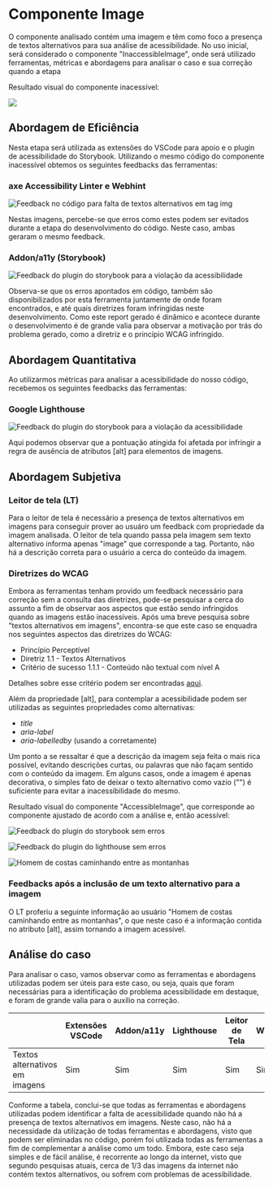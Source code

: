 # Componente Image

O componente analisado contém uma imagem e têm como foco a presença de textos alternativos para sua análise de acessibilidade.
No uso inicial, será considerado o componente "InaccessibleImage", onde será utilizado ferramentas, métricas e abordagens para analisar o caso e sua correção quando a etapa

Resultado visual do componente inacessível:

![](../../assets/man-hiking-in-mountains.jpg)

## Abordagem de Eficiência

Nesta etapa será utilizada as extensões do VSCode para apoio e o plugin de acessibilidade do Storybook.
Utilizando o mesmo código do componente inacessível obtemos os seguintes feedbacks das ferramentas:

### axe Accessibility Linter e Webhint

![Feedback no código para falta de textos alternativos em tag img](../../assets/img-case/inaccessible-extensions.png)

Nestas imagens, percebe-se que erros como estes podem ser evitados durante a etapa do desenvolvimento do código. Neste caso, ambas geraram o mesmo feedback.

### Addon/a11y (Storybook)

![Feedback do plugin do storybook para a violação da acessibilidade](../../assets/img-case/inaccessible-storybook.png)

Observa-se que os erros apontados em código, também são disponibilizados por esta ferramenta juntamente de onde foram encontrados, e
até quais diretrizes foram infringidas neste desenvolvimento. Como este report gerado é dinâmico e acontece durante o desenvolvimento é de grande
valia para observar a motivação por trás do problema gerado, como a diretriz e o princípio WCAG infringido.

## Abordagem Quantitativa

Ao utilizarmos métricas para analisar a acessibilidade do nosso código, recebemos os seguintes feedbacks
das ferramentas:

### Google Lighthouse

![Feedback do plugin do storybook para a violação da acessibilidade](../../assets/img-case/inaccessible-lighthouse.png)

Aqui podemos observar que a pontuação atingida foi afetada por infringir a regra de ausência de atributos [alt] para elementos de imagens.

## Abordagem Subjetiva

### Leitor de tela (LT)

Para o leitor de tela é necessário a presença de textos alternativos em imagens para conseguir prover ao usuáro um feedback com propriedade da imagem analisada. O leitor de tela quando passa pela imagem sem texto alternativo informa apenas "image" que corresponde a tag. Portanto, não há a descrição correta para o usuário a cerca do conteúdo da imagem.

### Diretrizes do WCAG

Embora as ferramentas tenham provido um feedback necessário para correção sem a consulta das diretrizes, pode-se pesquisar a cerca do assunto a fim de observar aos aspectos que estão sendo infringidos quando as imagens estão inacessíveis. Após uma breve pesquisa sobre "textos alternativos em imagens", encontra-se que este caso se enquadra nos seguintes aspectos das diretrizes do WCAG:

- Princípio Perceptível
- Diretriz 1.1 - Textos Alternativos
- Critério de sucesso 1.1.1 - Conteúdo não textual com nível A

Detalhes sobre esse critério podem ser encontradas <a href="https://www.w3.org/TR/WCAG22/#non-text-content" aria-label="Diretrizes do WCAG sobre textos alternativos">aqui</a>.

Além da propriedade [alt], para contemplar a acessibilidade podem ser utilizadas as seguintes propriedades como alternativas:

- <i>title</i>
- <i>aria-label</i>
- <i>aria-labelledby</i> (usando a corretamente)

Um ponto a se ressaltar é que a descrição da imagem seja feita o mais rica possível, evitando descrições curtas, ou palavras que não façam sentido com o conteúdo da imagem. Em alguns casos, onde a imagem é apenas decorativa, o simples fato de deixar o texto alternativo como vazio ("") é suficiente para evitar a inacessibilidade do mesmo.

Resultado visual do componente "AccessibleImage", que corresponde ao componente ajustado de acordo com a análise e, então acessível:

![Feedback do plugin do storybook sem erros](../../assets/img-case/accessible-storybook.png)

![Feedback do plugin do lighthouse sem erros](../../assets/img-case/accesible-lighthouse.png)

![Homem de costas caminhando entre as montanhas](../../assets/man-hiking-in-mountains.jpg)

### Feedbacks após a inclusão de um texto alternativo para a imagem

O LT proferiu a seguinte informação ao usuário "Homem de costas caminhando entre as montanhas", o que neste caso é a informação contida no atributo [alt], assim tornando a imagem acessível.

## Análise do caso

Para analisar o caso, vamos observar como as ferramentas e abordagens utilizadas podem ser úteis para este caso, ou seja, quais que foram necessárias para a identificação
do problema acessibilidade em destaque, e foram de grande valia para o auxílio na correção.

|                                | Extensões VSCode | Addon/a11y | Lighthouse | Leitor de Tela | WCAG |
| ------------------------------ | ---------------- | ---------- | ---------- | -------------- | ---- |
| Textos alternativos em imagens | Sim              | Sim        | Sim        | Sim            | Sim  |

Conforme a tabela, conclui-se que todas as ferramentas e abordagens utilizadas podem identificar a falta de acessibilidade quando não há a presença de textos alternativos em imagens.
Neste caso, não há a necessidade da utilização de todas ferramentas e abordagens, visto que podem ser eliminadas no código, porém foi utilizada todas as ferramentas a fim de complementar a análise como um todo.
Embora, este caso seja simples e de fácil análise, é recorrente ao longo da internet, visto que segundo pesquisas atuais, cerca de 1/3 das imagens da internet não contém textos alternativos, ou sofrem com problemas de acessibilidade.
